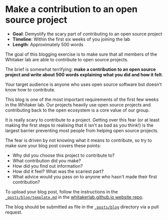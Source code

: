 # Make a contribution to an open source project

* **Goal**: Demystify the scary part of contributing to an open source project
* **Timeline**: Within the first six weeks of you joining the lab
* **Length**: Approximately 500 words

The goal of this blogging exercise is to make sure that all members of the Whitaker lab are able to contribute to open source projects.

The brief is somewhat terrifying: **make a contribution to an open source project and write about 500 words explaining what you did and how it felt**.

Your target audience is anyone who uses open source software but doesn't know how to contribute.

This blog is one of the most important requirements of the first few weeks in the Whitaker lab.
Our projects heavily use open source projects and contributing back to the open ecosystem is a core value of our group.

It is really scary to contribute to a project.
Getting over this fear (or at least making the first steps to realising that it isn't as bad as you think!) is the largest barrier preventing most people from helping open source projects.

The fear is driven by not knowing what it means to contribute, so try to make sure your blog post covers these points:

* Why did you choose this project to contribute to?
* What contribution did you make?
* How did you find out information?
* How did it feel? What was the scariest part?
* What advice would you pass on to anyone who hasn't made their first contribution?

To upload your blog post, follow the instructions in the [`_posts/blog/template.md`](https://github.com/WhitakerLab/whitakerlab.github.io/blob/master/_posts/blog/template.md) in the [whitakerlab.github.io website repo](https://github.com/WhitakerLab/whitakerlab.github.io).

The blog should be submitted as file in the [`_posts/blog`](https://github.com/WhitakerLab/whitakerlab.github.io/tree/master/_posts/blog) directory via a pull request.